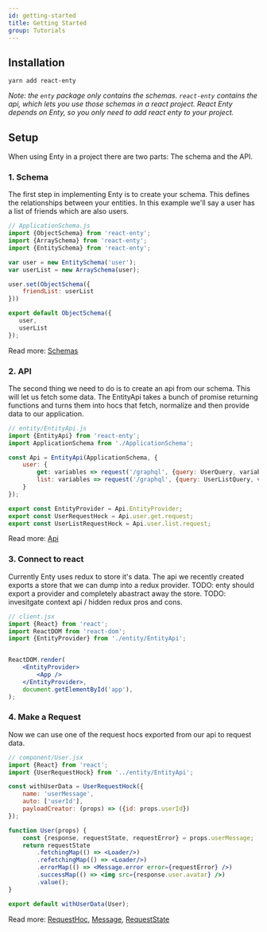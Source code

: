 ```yaml
---
id: getting-started
title: Getting Started
group: Tutorials
---
```


## Installation

```
yarn add react-enty
```
_Note: the `enty` package only contains the schemas. `react-enty` contains the api, which lets you 
use those schemas in a react project. React Enty depends on Enty, so you only need to add react 
enty to your project._

## Setup

When using Enty in a project there are two parts: The schema and the API.

### 1. Schema
The first step in implementing Enty is to create your schema. This defines the relationships between
your entities.  In this example we'll say a user has a list of friends which are also users. 

```js
// ApplicationSchema.js
import {ObjectSchema} from 'react-enty';
import {ArraySchema} from 'react-enty';
import {EntitySchema} from 'react-enty';

var user = new EntitySchema('user');
var userList = new ArraySchema(user);

user.set(ObjectSchema({
    friendList: userList
}))

export default ObjectSchema({
   user,
   userList
});

```
Read more: [Schemas]

### 2. API
The second thing we need to do is to create an api from our schema. This will let us fetch some data.
The EntityApi takes a bunch of promise returning functions and turns them into hocs that fetch, normalize and then provide data to our application. 

```jsx
// entity/EntityApi.js
import {EntityApi} from 'react-enty';
import ApplicationSchema from './ApplicationSchema';

const Api = EntityApi(ApplicationSchema, {
    user: {
        get: variables => request('/graphql', {query: UserQuery, variables}),
        list: variables => request('/graphql', {query: UserListQuery, variables})
    }
});

export const EntityProvider = Api.EntityProvider;
export const UserRequestHock = Api.user.get.request;
export const UserListRequestHock = Api.user.list.request;


```
Read more: [Api]

### 3. Connect to react
Currently Enty uses redux to store it's data. The api we recently created exports a store that
we can dump into a redux provider. 
TODO: enty should export a provider and completely abastract away the store. 
TODO: invesitgate context api / hidden redux pros and cons.

```jsx
// client.jsx
import {React} from 'react';
import ReactDOM from 'react-dom';
import {EntityProvider} from './entity/EntityApi';


ReactDOM.render(
    <EntityProvider>
        <App />
    </EntityProvider>,
    document.getElementById('app'),
);

```


### 4. Make a Request
Now we can use one of the request hocs exported from our api to request data.

```jsx
// component/User.jsx
import {React} from 'react';
import {UserRequestHock} from '../entity/EntityApi';

const withUserData = UserRequestHock({
    name: 'userMessage',
    auto: ['userId'],
    payloadCreator: (props) => ({id: props.userId})
});

function User(props) {
    const {response, requestState, requestError} = props.userMessage;
    return requestState
        .fetchingMap(() => <Loader/>)
        .refetchingMap(() => <Loader/>)
        .errorMap(() => <Message.error error={requestError} />)
        .successMap(() => <img src={response.user.avatar} />)
        .value();
}

export default withUserData(User);

```

Read more: [RequestHoc], [Message], [RequestState]

[Schemas]: /docs/schemas/entity-schema
[Api]: /docs/api
[RequestHoc]: /docs/data/RequestHoc
[Message]: /docs/data/Message
[RequestState]: /docs/data/RequestState

